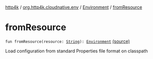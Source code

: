 [http4k](../../index.md) / [org.http4k.cloudnative.env](../index.md) / [Environment](index.md) / [fromResource](./from-resource.md)

# fromResource

`fun fromResource(resource: `[`String`](https://kotlinlang.org/api/latest/jvm/stdlib/kotlin/-string/index.html)`): `[`Environment`](index.md) [(source)](https://github.com/http4k/http4k/blob/master/http4k-cloudnative/src/main/kotlin/org/http4k/cloudnative/env/Environment.kt#L49)

Load configuration from standard Properties file format on classpath

